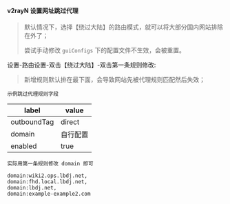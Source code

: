 #### v2rayN 设置网址跳过代理

> 默认情况下，选择【绕过大陆】的路由模式，就可以将大部分国内网站排除在外了；
>
> 尝试手动修改 `guiConfigs` 下的配置文件不生效，会被重置。

设置-路由设置-双击【绕过大陆】-双击第一条规则修改:

> 新增规则默认排在最下面，会导致网站先被代理规则匹配然后失效；

`示例跳过代理规则字段`

| label       | value    |
| ----------- | -------- |
| outboundTag | direct   |
| domain      | 自行配置 |
| enabled     | true     |

`实际用第一条规则修改 domain 即可`

```
domain:wiki2.ops.lbdj.net,
domain:fhd.local.lbdj.net,
domain:lbdj.net,
domain:example-example2.com
```


